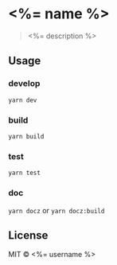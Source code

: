 # <%= name %>

> <%= description %>


## Usage

### develop

`yarn dev`

### build

`yarn build`

### test

`yarn test`

### doc

`yarn docz`
or
`yarn docz:build`


## License

MIT &copy; <%= username %>
